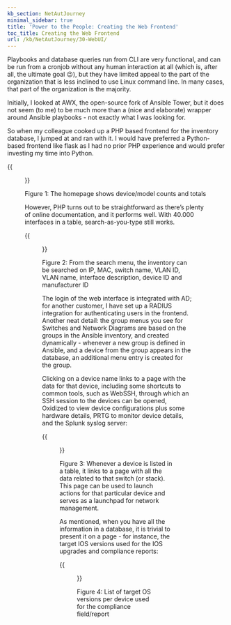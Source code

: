 ```yaml
---
kb_section: NetAutJourney
minimal_sidebar: true
title: 'Power to the People: Creating the Web Frontend'
toc_title: Creating the Web Frontend
url: /kb/NetAutJourney/30-WebUI/
---
```

Playbooks and database queries run from CLI are very functional, and can be run from a cronjob
without any human interaction at all (which is, after all, the ultimate goal 😉), but they have
limited appeal to the part of the organization that is less inclined to use Linux command line.
In many cases, that part of the organization is the majority.

Initially, I looked at AWX, the open-source fork of Ansible Tower, but it does not seem (to me)
to be much more than a (nice and elaborate) wrapper around Ansible playbooks - not exactly what
I was looking for.

So when my colleague cooked up a PHP based frontend for the inventory database, I jumped at and
ran with it. I would have preferred a Python-based frontend like flask as I had no prior PHP
experience and would prefer investing my time into Python.

{{<figure src="/kb/NetAutJourney/Homepage.png" caption="Homepage">}}
<div class='caption figure'>Figure 1: The homepage shows device/model counts and totals</div>

However, PHP turns out to be
straightforward as there’s plenty of online documentation, and it performs well.
With 40.000 interfaces in a table, search-as-you-type still works.

{{<figure src="/kb/NetAutJourney/Search-Menu.png" caption="Search menu">}}
<div class='caption figure'>Figure 2: From the search menu, the inventory can be searched on IP,
MAC, switch name, VLAN ID, VLAN name, interface description, device ID and manufacturer ID</div>

The login of the web interface is integrated with AD; for another customer, I have set up a RADIUS
integration for authenticating users in the frontend. Another neat detail: the group menus you see
for Switches and Network Diagrams are based on the groups in the Ansible inventory, and created
dynamically - whenever a new group is defined in Ansible, and a device from the group appears in
the database, an additional menu entry is created for the group.

Clicking on a device name links to a page with the data for that device, including some shortcuts
to common tools, such as WebSSH, through which an SSH session to the devices can be opened,
Oxidized to view device configurations plus some hardware details, PRTG to monitor device details,
and the Splunk syslog server:

{{<figure src="/kb/NetAutJourney/Device-Page.png" caption="Device page">}}
<div class='caption figure'>Figure 3: Whenever a device is listed in a table, it links to a page with all
the data related to that switch (or stack). This page can be used to launch actions for that
particular device and serves as a launchpad for network management.</div>

As mentioned, when you have all the information in a database, it is trivial to present it on a
page - for instance, the target IOS versions used for the IOS upgrades and compliance reports:

{{<figure src="/kb/NetAutJourney/IOS-Version.png" caption="List of OS versions">}}
<div class='caption figure'>Figure 4: List of target OS versions per device used for the
compliance field/report</div>
